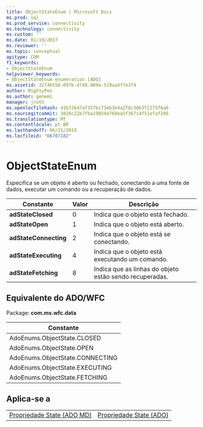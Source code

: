 ```yaml
---
title: ObjectStateEnum | Microsoft Docs
ms.prod: sql
ms.prod_service: connectivity
ms.technology: connectivity
ms.custom: ''
ms.date: 01/19/2017
ms.reviewer: ''
ms.topic: conceptual
apitype: COM
f1_keywords:
- ObjectStateEnum
helpviewer_keywords:
- ObjectStateEnum enumeration [ADO]
ms.assetid: 32746558-097b-4749-989e-519aadf7e3f4
author: MightyPen
ms.author: genemi
manager: jroth
ms.openlocfilehash: 41b72647af357bc73eb3e9a2f8c3063f2275f6a6
ms.sourcegitcommit: 3026c22b7fba19059a769ea5f367c4f51efaf286
ms.translationtype: MT
ms.contentlocale: pt-BR
ms.lasthandoff: 06/15/2019
ms.locfileid: "66707182"
---
```

# <a name="objectstateenum"></a>ObjectStateEnum
Especifica se um objeto é aberto ou fechado, conectando a uma fonte de dados, executar um comando ou a recuperação de dados.  
  
|Constante|Valor|Descrição|  
|--------------|-----------|-----------------|  
|**adStateClosed**|0|Indica que o objeto está fechado.|  
|**adStateOpen**|1|Indica que o objeto está aberto.|  
|**adStateConnecting**|2|Indica que o objeto está se conectando.|  
|**adStateExecuting**|4|Indica que o objeto está executando um comando.|  
|**adStateFetching**|8|Indica que as linhas do objeto estão sendo recuperadas.|  
  
## <a name="adowfc-equivalent"></a>Equivalente do ADO/WFC  
 Package: **com.ms.wfc.data**  
  
|Constante|  
|--------------|  
|AdoEnums.ObjectState.CLOSED|  
|AdoEnums.ObjectState.OPEN|  
|AdoEnums.ObjectState.CONNECTING|  
|AdoEnums.ObjectState.EXECUTING|  
|AdoEnums.ObjectState.FETCHING|  
  
## <a name="applies-to"></a>Aplica-se a  
  
|||  
|-|-|  
|[Propriedade State (ADO MD)](../../../ado/reference/ado-md-api/state-property-ado-md.md)|[Propriedade State (ADO)](../../../ado/reference/ado-api/state-property-ado.md)|
